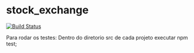 # stock_exchange   
[![Build Status](https://travis-ci.com/brunovitorprado/stock-portifolio-microservice.svg?branch=master)](https://travis-ci.com/brunovitorprado/stock-portifolio-microservice)   

Para rodar os testes: Dentro do diretorio src de cada projeto executar npm test;

